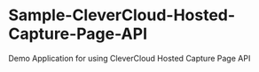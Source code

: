 # Sample-CleverCloud-Hosted-Capture-Page-API
Demo Application for using CleverCloud Hosted Capture Page API
